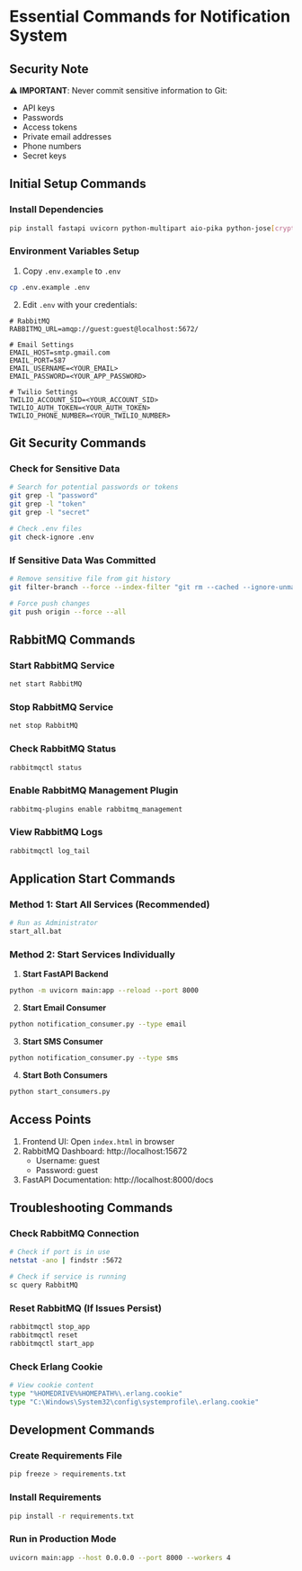 # Essential Commands for Notification System

## Security Note
⚠️ **IMPORTANT**: Never commit sensitive information to Git:
- API keys
- Passwords
- Access tokens
- Private email addresses
- Phone numbers
- Secret keys

## Initial Setup Commands

### Install Dependencies
```bash
pip install fastapi uvicorn python-multipart aio-pika python-jose[cryptography] passlib[bcrypt] python-dotenv requests twilio
```

### Environment Variables Setup
1. Copy `.env.example` to `.env`
```bash
cp .env.example .env
```
2. Edit `.env` with your credentials:
```env
# RabbitMQ
RABBITMQ_URL=amqp://guest:guest@localhost:5672/

# Email Settings
EMAIL_HOST=smtp.gmail.com
EMAIL_PORT=587
EMAIL_USERNAME=<YOUR_EMAIL>
EMAIL_PASSWORD=<YOUR_APP_PASSWORD>

# Twilio Settings
TWILIO_ACCOUNT_SID=<YOUR_ACCOUNT_SID>
TWILIO_AUTH_TOKEN=<YOUR_AUTH_TOKEN>
TWILIO_PHONE_NUMBER=<YOUR_TWILIO_NUMBER>
```

## Git Security Commands

### Check for Sensitive Data
```bash
# Search for potential passwords or tokens
git grep -l "password"
git grep -l "token"
git grep -l "secret"

# Check .env files
git check-ignore .env
```

### If Sensitive Data Was Committed
```bash
# Remove sensitive file from git history
git filter-branch --force --index-filter "git rm --cached --ignore-unmatch path/to/sensitive/file" --prune-empty --tag-name-filter cat -- --all

# Force push changes
git push origin --force --all
```

## RabbitMQ Commands

### Start RabbitMQ Service
```bash
net start RabbitMQ
```

### Stop RabbitMQ Service
```bash
net stop RabbitMQ
```

### Check RabbitMQ Status
```bash
rabbitmqctl status
```

### Enable RabbitMQ Management Plugin
```bash
rabbitmq-plugins enable rabbitmq_management
```

### View RabbitMQ Logs
```bash
rabbitmqctl log_tail
```

## Application Start Commands

### Method 1: Start All Services (Recommended)
```bash
# Run as Administrator
start_all.bat
```

### Method 2: Start Services Individually

1. **Start FastAPI Backend**
```bash
python -m uvicorn main:app --reload --port 8000
```

2. **Start Email Consumer**
```bash
python notification_consumer.py --type email
```

3. **Start SMS Consumer**
```bash
python notification_consumer.py --type sms
```

4. **Start Both Consumers**
```bash
python start_consumers.py
```

## Access Points

1. Frontend UI: Open `index.html` in browser
2. RabbitMQ Dashboard: http://localhost:15672
   - Username: guest
   - Password: guest
3. FastAPI Documentation: http://localhost:8000/docs

## Troubleshooting Commands

### Check RabbitMQ Connection
```bash
# Check if port is in use
netstat -ano | findstr :5672

# Check if service is running
sc query RabbitMQ
```

### Reset RabbitMQ (If Issues Persist)
```bash
rabbitmqctl stop_app
rabbitmqctl reset
rabbitmqctl start_app
```

### Check Erlang Cookie
```bash
# View cookie content
type "%HOMEDRIVE%%HOMEPATH%\.erlang.cookie"
type "C:\Windows\System32\config\systemprofile\.erlang.cookie"
```

## Development Commands

### Create Requirements File
```bash
pip freeze > requirements.txt
```

### Install Requirements
```bash
pip install -r requirements.txt
```

### Run in Production Mode
```bash
uvicorn main:app --host 0.0.0.0 --port 8000 --workers 4
``` 